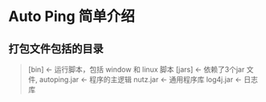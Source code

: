 # Auto Ping 简单介绍 


## 打包文件包括的目录

> [bin]     <- 运行脚本，包括 window 和 linux 脚本
> [jars]    <- 依赖了3个jar 文件, 
>    autoping.jar    <- 程序的主逻辑
>    nutz.jar        <- 通用程序库
>    log4j.jar       <- 日志库
